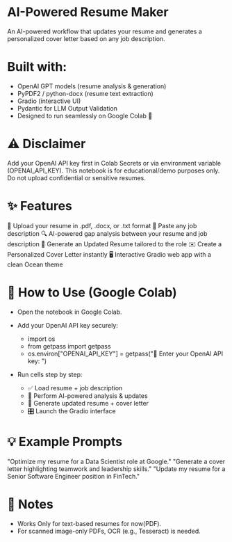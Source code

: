 # AI-Powered Resume Maker

An AI-powered workflow that updates your resume and generates a personalized cover letter based on any job description.

# Built with:
- OpenAI GPT models (resume analysis & generation)
- PyPDF2 / python-docx (resume text extraction)
- Gradio (interactive UI)
- Pydantic for LLM Output Validation
- Designed to run seamlessly on Google Colab 🚀

# ⚠️ Disclaimer
Add your OpenAI API key first in Colab Secrets or via environment variable (OPENAI_API_KEY).
This notebook is for educational/demo purposes only.
Do not upload confidential or sensitive resumes.

# ✨ Features
📂 Upload your resume in .pdf, .docx, or .txt format
📝 Paste any job description
🔍 AI-powered gap analysis between your resume and job description
📄 Generate an Updated Resume tailored to the role
✉️ Create a Personalized Cover Letter instantly
🖥️ Interactive Gradio web app with a clean Ocean theme

# 🚀 How to Use (Google Colab)
- Open the notebook in Google Colab.
- Add your OpenAI API key securely:

    - import os
    - from getpass import getpass
    - os.environ["OPENAI_API_KEY"] = getpass("🔑 Enter your OpenAI API key: ")

- Run cells step by step:
    - ✅ Load resume + job description
    - 🤖 Perform AI-powered analysis & updates
    - 📄 Generate updated resume + cover letter
    - 🎛️ Launch the Gradio interface

# 💡 Example Prompts
"Optimize my resume for a Data Scientist role at Google."
"Generate a cover letter highlighting teamwork and leadership skills."
"Update my resume for a Senior Software Engineer position in FinTech."

# 📝 Notes
- Works Only for text-based resumes for now(PDF).
- For scanned image-only PDFs, OCR (e.g., Tesseract) is needed.
